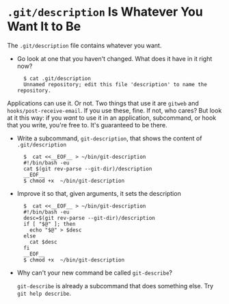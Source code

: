 `.git/description` Is Whatever You Want It to Be
================================================

The `.git/description` file contains whatever you want.


- Go look at one that you haven't changed. What does it have in it right now?

        $ cat .git/description
        Unnamed repository; edit this file 'description' to name the repository.

Applications can use it. Or not. Two things that use it are `gitweb` and `hooks/post-receive-email`.
If you use these, fine. If not, who cares?
But look at it this way: if you *want* to use it in an application, subcommand, or hook that you write, you're free to.
It's guaranteed to be there.

- Write a subcommand, `git-description`, that shows the content of `.git/description`

        $  cat <<__EOF__ > ~/bin/git-description
        #!/bin/bash -eu
        cat $(git rev-parse --git-dir)/description
        __EOF__
        $ chmod +x  ~/bin/git-description

- Improve it so that, given arguments, it sets the description

        $  cat <<__EOF__ > ~/bin/git-description
        #!/bin/bash -eu
        desc=$(git rev-parse --git-dir)/description
        if [ "$@" ]; then
          echo "$@" > $desc
        else
          cat $desc
        fi
        __EOF__
        $ chmod +x  ~/bin/git-description

- Why can't your new command be called `git-describe`?

    `git-describe` is already a subcommand that does something else.  Try `git help describe`.
